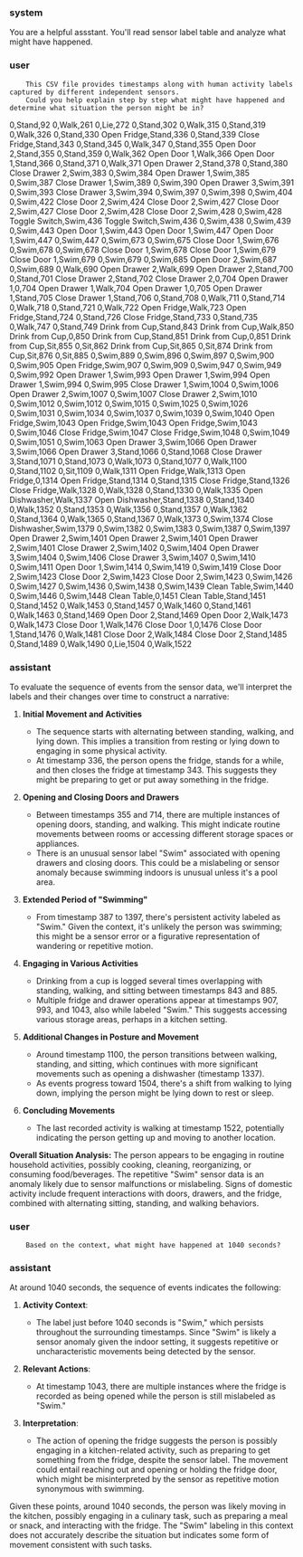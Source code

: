 ### system
You are a helpful assstant. You'll read sensor label table and analyze what might have happened.
### user

        This CSV file provides timestamps along with human activity labels captured by different independent sensors.
        Could you help explain step by step what might have happened and determine what situation the person might be in?
    
0,Stand,92
0,Walk,261
0,Lie,272
0,Stand,302
0,Walk,315
0,Stand,319
0,Walk,326
0,Stand,330
Open Fridge,Stand,336
0,Stand,339
Close Fridge,Stand,343
0,Stand,345
0,Walk,347
0,Stand,355
Open Door 2,Stand,355
0,Stand,359
0,Walk,362
Open Door 1,Walk,366
Open Door 1,Stand,366
0,Stand,371
0,Walk,371
Open Drawer 2,Stand,378
0,Stand,380
Close Drawer 2,Swim,383
0,Swim,384
Open Drawer 1,Swim,385
0,Swim,387
Close Drawer 1,Swim,389
0,Swim,390
Open Drawer 3,Swim,391
0,Swim,393
Close Drawer 3,Swim,394
0,Swim,397
0,Swim,398
0,Swim,404
0,Swim,422
Close Door 2,Swim,424
Close Door 2,Swim,427
Close Door 2,Swim,427
Close Door 2,Swim,428
Close Door 2,Swim,428
0,Swim,428
Toggle Switch,Swim,436
Toggle Switch,Swim,436
0,Swim,438
0,Swim,439
0,Swim,443
Open Door 1,Swim,443
Open Door 1,Swim,447
Open Door 1,Swim,447
0,Swim,447
0,Swim,673
0,Swim,675
Close Door 1,Swim,676
0,Swim,678
0,Swim,678
Close Door 1,Swim,678
Close Door 1,Swim,679
Close Door 1,Swim,679
0,Swim,679
0,Swim,685
Open Door 2,Swim,687
0,Swim,689
0,Walk,690
Open Drawer 2,Walk,699
Open Drawer 2,Stand,700
0,Stand,701
Close Drawer 2,Stand,702
Close Drawer 2,0,704
Open Drawer 1,0,704
Open Drawer 1,Walk,704
Open Drawer 1,0,705
Open Drawer 1,Stand,705
Close Drawer 1,Stand,706
0,Stand,708
0,Walk,711
0,Stand,714
0,Walk,718
0,Stand,721
0,Walk,722
Open Fridge,Walk,723
Open Fridge,Stand,724
0,Stand,726
Close Fridge,Stand,733
0,Stand,735
0,Walk,747
0,Stand,749
Drink from Cup,Stand,843
Drink from Cup,Walk,850
Drink from Cup,0,850
Drink from Cup,Stand,851
Drink from Cup,0,851
Drink from Cup,Sit,855
0,Sit,862
Drink from Cup,Sit,865
0,Sit,874
Drink from Cup,Sit,876
0,Sit,885
0,Swim,889
0,Swim,896
0,Swim,897
0,Swim,900
0,Swim,905
Open Fridge,Swim,907
0,Swim,909
0,Swim,947
0,Swim,949
0,Swim,992
Open Drawer 1,Swim,993
Open Drawer 1,Swim,994
Open Drawer 1,Swim,994
0,Swim,995
Close Drawer 1,Swim,1004
0,Swim,1006
Open Drawer 2,Swim,1007
0,Swim,1007
Close Drawer 2,Swim,1010
0,Swim,1012
0,Swim,1012
0,Swim,1015
0,Swim,1025
0,Swim,1026
0,Swim,1031
0,Swim,1034
0,Swim,1037
0,Swim,1039
0,Swim,1040
Open Fridge,Swim,1043
Open Fridge,Swim,1043
Open Fridge,Swim,1043
0,Swim,1046
Close Fridge,Swim,1047
Close Fridge,Swim,1048
0,Swim,1049
0,Swim,1051
0,Swim,1063
Open Drawer 3,Swim,1066
Open Drawer 3,Swim,1066
Open Drawer 3,Stand,1066
0,Stand,1068
Close Drawer 3,Stand,1071
0,Stand,1073
0,Walk,1073
0,Stand,1077
0,Walk,1100
0,Stand,1102
0,Sit,1109
0,Walk,1311
Open Fridge,Walk,1313
Open Fridge,0,1314
Open Fridge,Stand,1314
0,Stand,1315
Close Fridge,Stand,1326
Close Fridge,Walk,1328
0,Walk,1328
0,Stand,1330
0,Walk,1335
Open Dishwasher,Walk,1337
Open Dishwasher,Stand,1338
0,Stand,1340
0,Walk,1352
0,Stand,1353
0,Walk,1356
0,Stand,1357
0,Walk,1362
0,Stand,1364
0,Walk,1365
0,Stand,1367
0,Walk,1373
0,Swim,1374
Close Dishwasher,Swim,1379
0,Swim,1382
0,Swim,1383
0,Swim,1387
0,Swim,1397
Open Drawer 2,Swim,1401
Open Drawer 2,Swim,1401
Open Drawer 2,Swim,1401
Close Drawer 2,Swim,1402
0,Swim,1404
Open Drawer 3,Swim,1404
0,Swim,1406
Close Drawer 3,Swim,1407
0,Swim,1410
0,Swim,1411
Open Door 1,Swim,1414
0,Swim,1419
0,Swim,1419
Close Door 2,Swim,1423
Close Door 2,Swim,1423
Close Door 2,Swim,1423
0,Swim,1426
0,Swim,1427
0,Swim,1436
0,Swim,1438
0,Swim,1439
Clean Table,Swim,1440
0,Swim,1446
0,Swim,1448
Clean Table,0,1451
Clean Table,Stand,1451
0,Stand,1452
0,Walk,1453
0,Stand,1457
0,Walk,1460
0,Stand,1461
0,Walk,1463
0,Stand,1469
Open Door 2,Stand,1469
Open Door 2,Walk,1473
0,Walk,1473
Close Door 1,Walk,1476
Close Door 1,0,1476
Close Door 1,Stand,1476
0,Walk,1481
Close Door 2,Walk,1484
Close Door 2,Stand,1485
0,Stand,1489
0,Walk,1490
0,Lie,1504
0,Walk,1522

### assistant
To evaluate the sequence of events from the sensor data, we'll interpret the labels and their changes over time to construct a narrative:

1. **Initial Movement and Activities**
   - The sequence starts with alternating between standing, walking, and lying down. This implies a transition from resting or lying down to engaging in some physical activity.
   - At timestamp 336, the person opens the fridge, stands for a while, and then closes the fridge at timestamp 343. This suggests they might be preparing to get or put away something in the fridge.

2. **Opening and Closing Doors and Drawers**
   - Between timestamps 355 and 714, there are multiple instances of opening doors, standing, and walking. This might indicate routine movements between rooms or accessing different storage spaces or appliances.
   - There is an unusual sensor label "Swim" associated with opening drawers and closing doors. This could be a mislabeling or sensor anomaly because swimming indoors is unusual unless it's a pool area.

3. **Extended Period of "Swimming"**
   - From timestamp 387 to 1397, there's persistent activity labeled as "Swim." Given the context, it's unlikely the person was swimming; this might be a sensor error or a figurative representation of wandering or repetitive motion.

4. **Engaging in Various Activities**
   - Drinking from a cup is logged several times overlapping with standing, walking, and sitting between timestamps 843 and 885.
   - Multiple fridge and drawer operations appear at timestamps 907, 993, and 1043, also while labeled "Swim." This suggests accessing various storage areas, perhaps in a kitchen setting.

5. **Additional Changes in Posture and Movement**
   - Around timestamp 1100, the person transitions between walking, standing, and sitting, which continues with more significant movements such as opening a dishwasher (timestamp 1337).
   - As events progress toward 1504, there's a shift from walking to lying down, implying the person might be lying down to rest or sleep.

6. **Concluding Movements**
   - The last recorded activity is walking at timestamp 1522, potentially indicating the person getting up and moving to another location.

**Overall Situation Analysis:**
The person appears to be engaging in routine household activities, possibly cooking, cleaning, reorganizing, or consuming food/beverages. The repetitive "Swim" sensor data is an anomaly likely due to sensor malfunctions or mislabeling. Signs of domestic activity include frequent interactions with doors, drawers, and the fridge, combined with alternating sitting, standing, and walking behaviors.
### user

        Based on the context, what might have happened at 1040 seconds?
    
### assistant
At around 1040 seconds, the sequence of events indicates the following:

1. **Activity Context**:
   - The label just before 1040 seconds is "Swim," which persists throughout the surrounding timestamps. Since "Swim" is likely a sensor anomaly given the indoor setting, it suggests repetitive or uncharacteristic movements being detected by the sensor.

2. **Relevant Actions**:
   - At timestamp 1043, there are multiple instances where the fridge is recorded as being opened while the person is still mislabeled as "Swim."

3. **Interpretation**:
   - The action of opening the fridge suggests the person is possibly engaging in a kitchen-related activity, such as preparing to get something from the fridge, despite the sensor label. The movement could entail reaching out and opening or holding the fridge door, which might be misinterpreted by the sensor as repetitive motion synonymous with swimming.

Given these points, around 1040 seconds, the person was likely moving in the kitchen, possibly engaging in a culinary task, such as preparing a meal or snack, and interacting with the fridge. The "Swim" labeling in this context does not accurately describe the situation but indicates some form of movement consistent with such tasks.
